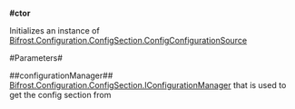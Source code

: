 **#ctor**

Initializes an instance of [Bifrost.Configuration.ConfigSection.ConfigConfigurationSource](Bifrost.Configuration.ConfigSection.ConfigConfigurationSource)

#Parameters#


##configurationManager##
[Bifrost.Configuration.ConfigSection.IConfigurationManager](Bifrost.Configuration.ConfigSection.IConfigurationManager) that is used to get the config section from
